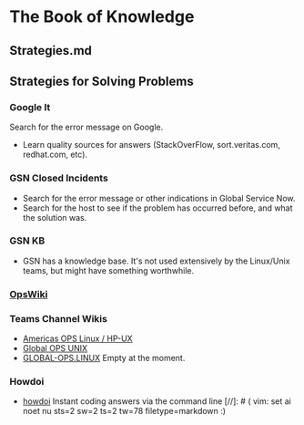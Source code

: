 
# The Book of Knowledge

## Strategies.md

## Strategies for Solving Problems

### Google It

Search for the error message on Google.

- Learn quality sources for answers (StackOverFlow, sort.veritas.com, redhat.com, etc).

### GSN Closed Incidents

- Search for the error message or other indications in Global Service Now.
- Search for the host to see if the problem has occurred before, and what the solution was.

### GSN KB

- GSN has a knowledge base.  It's not used extensively by the Linux/Unix teams, but might have something worthwhile.

### [OpsWiki](https://myops-wiki.dhl.com/wiki/index.php?title=OPS_Wiki)

### Teams Channel Wikis

- [Americas OPS Linux / HP-UX](https://teams.microsoft.com/l/channel/19%3A3a0c5d091b0e473b9aa7cd4c7ce5a932%40thread.tacv2/tab%3A%3A89f5f3b7-61bd-4e5c-845f-c884259c0aff?groupId=6d8cc202-8e42-4436-ae4e-73f582256d57&tenantId=cd99fef8-1cd3-4a2a-9bdf-15531181d65e)
- [Global OPS UNIX](https://teams.microsoft.com/l/channel/19%3A81e2664d4bba40f8908dc2f2b0747a20%40thread.tacv2/tab%3A%3A5bf155aa-9427-4db5-8def-254ac8cf7e65?groupId=7d634020-a0dc-430e-a01b-1b4a4e898acc&tenantId=cd99fef8-1cd3-4a2a-9bdf-15531181d65e)
- [GLOBAL-OPS.LINUX](https://teams.microsoft.com/l/channel/19%3AgKT0_4bDH-dT3Zm8cwxeurYrfibtchrQkwqKxZbBpyE1%40thread.tacv2/tab%3A%3A2d85dffc-e22f-4cb9-92a3-64b7ff03c5c8?groupId=90c81e70-da9d-4679-ab7d-8f62f0345afb&tenantId=cd99fef8-1cd3-4a2a-9bdf-15531181d65e) Empty at the moment.

### Howdoi

- [howdoi](https://github.com/gleitz/howdoi)
  Instant coding answers via the command line
[//]: # ( vim: set ai noet nu sts=2 sw=2 ts=2 tw=78 filetype=markdown :)
